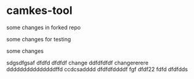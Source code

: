 # camkes-tool

some changes in forked repo

some changes for testing

some changes

sdgsdfgsaf
dfdfd
dfdfdf
change
ddfdfdfdf
changererere
dddddddddddddddffd
ccdcsadddd
dfdfdfddddf
fgf
dfdf22
fdfd
dfdfdds
